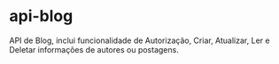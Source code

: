 # api-blog
API de Blog, inclui funcionalidade de Autorização, Criar, Atualizar, Ler e Deletar informações de autores ou postagens.
